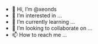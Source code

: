 - 👋 Hi, I’m @xeonds
- 👀 I’m interested in ...
- 🌱 I’m currently learning ...
- 💞️ I’m looking to collaborate on ...
- 📫 How to reach me ...

<!---
xeonds/xeonds is a ✨ special ✨ repository because its `README.md` (this file) appears on your GitHub profile.
You can click the Preview link to take a look at your changes.
--->
